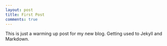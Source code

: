 ```yaml
---
layout: post
title: First Post
comments: true
---
```


This is just a warming up post for my new blog. Getting used to Jekyll and Markdown.